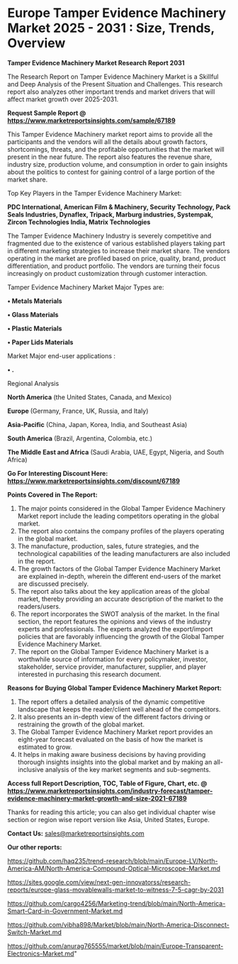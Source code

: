 # Europe Tamper Evidence Machinery Market 2025 - 2031 : Size, Trends, Overview

<strong>Tamper Evidence Machinery Market Research Report 2031</strong>

The Research Report on Tamper Evidence Machinery Market is a Skillful and Deep Analysis of the Present Situation and Challenges. This research report also analyzes other important trends and market drivers that will affect market growth over 2025-2031.

<strong>Request Sample Report @ <a href=https://www.marketreportsinsights.com/sample/67189>https://www.marketreportsinsights.com/sample/67189</a></strong>

This Tamper Evidence Machinery market report aims to provide all the participants and the vendors will all the details about growth factors, shortcomings, threats, and the profitable opportunities that the market will present in the near future. The report also features the revenue share, industry size, production volume, and consumption in order to gain insights about the politics to contest for gaining control of a large portion of the market share.

Top Key Players in the Tamper Evidence Machinery Market:

<strong>PDC International, American Film & Machinery, Security Technology, Pack Seals Industries, Dynaflex, Tripack, Marburg industries, Systempak, Zircon Technologies India, Matrix Technologies</strong>

The Tamper Evidence Machinery Industry is severely competitive and fragmented due to the existence of various established players taking part in different marketing strategies to increase their market share. The vendors operating in the market are profiled based on price, quality, brand, product differentiation, and product portfolio. The vendors are turning their focus increasingly on product customization through customer interaction.

Tamper Evidence Machinery Market Major Types are:

<strong>• Metals Materials

• Glass Materials

• Plastic Materials

• Paper Lids Materials</strong>

Market Major end-user applications :

<strong>• .</strong>

Regional Analysis

</u><strong><b>North America</b></strong> (the United States, Canada, and Mexico)

<strong><b>Europe </b></strong>(Germany, France, UK, Russia, and Italy)

<strong><b>Asia-Pacific</b></strong> (China, Japan, Korea, India, and Southeast Asia)

<strong><b>South America</b></strong> (Brazil, Argentina, Colombia, etc.)

<strong><b>The Middle East and Africa</b></strong> (Saudi Arabia, UAE, Egypt, Nigeria, and South Africa)

<strong>Go For Interesting Discount Here: <a href=https://www.marketreportsinsights.com/discount/67189>https://www.marketreportsinsights.com/discount/67189</a></strong>

<strong>Points Covered in The Report:</strong>
<ol>
  <li>The major points considered in the Global Tamper Evidence Machinery Market report include the leading competitors operating in the global market.</li>
  <li>The report also contains the company profiles of the players operating in the global market.</li>
  <li>The manufacture, production, sales, future strategies, and the technological capabilities of the leading manufacturers are also included in the report.</li>
  <li>The growth factors of the Global Tamper Evidence Machinery Market are explained in-depth, wherein the different end-users of the market are discussed precisely.</li>
  <li>The report also talks about the key application areas of the global market, thereby providing an accurate description of the market to the readers/users.</li>
  <li>The report incorporates the SWOT analysis of the market. In the final section, the report features the opinions and views of the industry experts and professionals. The experts analyzed the export/import policies that are favorably influencing the growth of the Global Tamper Evidence Machinery Market.</li>
  <li>The report on the Global Tamper Evidence Machinery Market is a worthwhile source of information for every policymaker, investor, stakeholder, service provider, manufacturer, supplier, and player interested in purchasing this research document.</li>
</ol>
<strong>Reasons for Buying Global Tamper Evidence Machinery Market Report:</strong>

<ol>
  <li>The report offers a detailed analysis of the dynamic competitive landscape that keeps the reader/client well ahead of the competitors.</li>
  <li>It also presents an in-depth view of the different factors driving or restraining the growth of the global market.</li>
  <li>The Global Tamper Evidence Machinery Market report provides an eight-year forecast evaluated on the basis of how the market is estimated to grow.</li>
  <li>It helps in making aware business decisions by having providing thorough insights insights into the global market and by making an all-inclusive analysis of the key market segments and sub-segments.</li>
</ol>
<strong>Access full Report Description, TOC, Table of Figure, Chart, etc. @ <a href=https://www.marketreportsinsights.com/industry-forecast/tamper-evidence-machinery-market-growth-and-size-2021-67189>https://www.marketreportsinsights.com/industry-forecast/tamper-evidence-machinery-market-growth-and-size-2021-67189</a></strong>


Thanks for reading this article; you can also get individual chapter wise section or region wise report version like Asia, United States, Europe.

<strong>Contact Us:</strong>
sales@marketreportsinsights.com

<strong>Our other reports:</strong>

<a href=https://github.com/haq235/trend-research/blob/main/Europe-LV/North-America-AM/North-America-Compound-Optical-Microscope-Market.md>https://github.com/haq235/trend-research/blob/main/Europe-LV/North-America-AM/North-America-Compound-Optical-Microscope-Market.md</a>

<a href=https://sites.google.com/view/next-gen-innovatorss/research-reports/europe-glass-movablewalls-market-to-witness-7-5-cagr-by-2031>https://sites.google.com/view/next-gen-innovatorss/research-reports/europe-glass-movablewalls-market-to-witness-7-5-cagr-by-2031</a>

<a href=https://github.com/cargo4256/Marketing-trend/blob/main/North-America-Smart-Card-in-Government-Market.md>https://github.com/cargo4256/Marketing-trend/blob/main/North-America-Smart-Card-in-Government-Market.md</a>

<a href=https://github.com/vibha898/Market/blob/main/North-America-Disconnect-Switch-Market.md>https://github.com/vibha898/Market/blob/main/North-America-Disconnect-Switch-Market.md</a>

<a href=https://github.com/anurag765555/market/blob/main/Europe-Transparent-Electronics-Market.md>https://github.com/anurag765555/market/blob/main/Europe-Transparent-Electronics-Market.md</a>"
